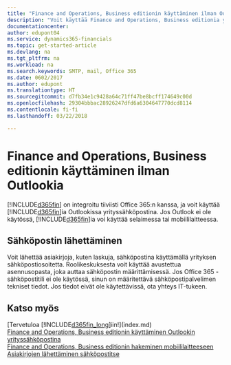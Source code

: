 ```yaml
---
title: "Finance and Operations, Business editionin käyttäminen ilman Outlookia | Microsoft Docs"
description: "Voit käyttää Finance and Operations, Business editionia yrityssähköpostina Outlookissa, koska se on integroitu Office 365:een. Outlook ei kuitenkaan ole välttämätön, jos käytät selainta tai mobiililaitetta."
documentationcenter: 
author: edupont04
ms.service: dynamics365-financials
ms.topic: get-started-article
ms.devlang: na
ms.tgt_pltfrm: na
ms.workload: na
ms.search.keywords: SMTP, mail, Office 365
ms.date: 0602/2017
ms.author: edupont
ms.translationtype: HT
ms.sourcegitcommit: d7fb34e1c9428a64c71ff47be8bcff174649c00d
ms.openlocfilehash: 29304bbbac28926247dfd6a6304647770dcd8114
ms.contentlocale: fi-fi
ms.lasthandoff: 03/22/2018

---
```

# <a name="using-finance-and-operations-business-edition-without-outlook"></a>Finance and Operations, Business editionin käyttäminen ilman Outlookia
[!INCLUDE[d365fin](includes/d365fin_md.md)] on integroitu tiiviisti Office 365:n kanssa, ja voit käyttää [!INCLUDE[d365fin](includes/d365fin_md.md)]ia Outlookissa yrityssähköpostina. Jos Outlook ei ole käytössä, [!INCLUDE[d365fin](includes/d365fin_md.md)]ia voi käyttää selaimessa tai mobiililaitteessa.  

## <a name="sending-email"></a>Sähköpostin lähettäminen
Voit lähettää asiakirjoja, kuten laskuja, sähköpostina käyttämällä yrityksen sähköpostiosoitetta. Roolikeskuksesta voit käyttää avustettua asennusopasta, joka auttaa sähköpostin määrittämisessä. Jos Office 365 -sähköpostitili ei ole käytössä, sinun on määritettävä sähköpostipalvelimen tekniset tiedot. Jos tiedot eivät ole käytettävissä, ota yhteys IT-tukeen.  


## <a name="see-also"></a>Katso myös
[Tervetuloa [!INCLUDE[d365fin_long](includes/d365fin_long_md.md)]iin!](index.md)  
[Finance and Operations, Business editionin käyttäminen Outlookin yrityssähköpostina](madeira-outlook.md)  
[Finance and Operations, Business editionin hakeminen mobiililaitteeseen](install-mobile-app.md)  
[Asiakirjojen lähettäminen sähköpostitse](ui-how-send-documents-email.md)

